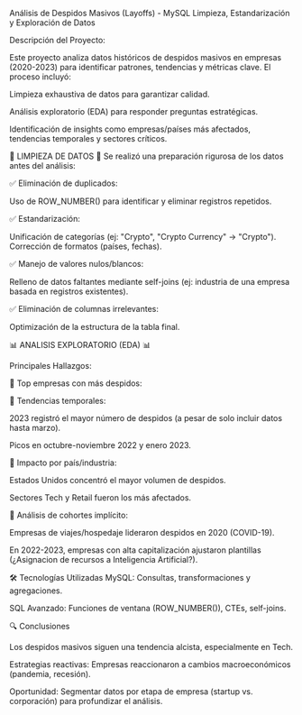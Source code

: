 
Análisis de Despidos Masivos (Layoffs) - MySQL
Limpieza, Estandarización y Exploración de Datos

Descripción del Proyecto:

Este proyecto analiza datos históricos de despidos masivos en empresas (2020-2023) para identificar patrones, tendencias y métricas clave. El proceso incluyó:

Limpieza exhaustiva de datos para garantizar calidad.

Análisis exploratorio (EDA) para responder preguntas estratégicas.


Identificación de insights como empresas/países más afectados, tendencias temporales y sectores críticos.

🔧 LIMPIEZA DE DATOS 🔧
Se realizó una preparación rigurosa de los datos antes del análisis:

✅ Eliminación de duplicados: 

Uso de ROW_NUMBER() para identificar y eliminar registros repetidos.

 
✅ Estandarización: 

Unificación de categorías (ej: "Crypto", "Crypto Currency" → "Crypto").
Corrección de formatos (países, fechas).

✅ Manejo de valores nulos/blancos:

Relleno de datos faltantes mediante self-joins (ej: industria de una empresa basada en registros existentes).

✅ Eliminación de columnas irrelevantes:

Optimización de la estructura de la tabla final.




📊 ANALISIS EXPLORATORIO (EDA) 📊 

Principales Hallazgos:

🔹 Top empresas con más despidos:

🔹 Tendencias temporales:

2023 registró el mayor número de despidos (a pesar de solo incluir datos hasta marzo).

Picos en octubre-noviembre 2022 y enero 2023.

🔹 Impacto por país/industria:

Estados Unidos concentró el mayor volumen de despidos.

Sectores Tech y Retail fueron los más afectados.

🔹 Análisis de cohortes implícito:

Empresas de viajes/hospedaje lideraron despidos en 2020 (COVID-19).

En 2022-2023, empresas con alta capitalización ajustaron plantillas (¿Asignacion de recursos a Inteligencia Artificial?).


🛠️ Tecnologías Utilizadas
MySQL: Consultas, transformaciones y agregaciones.

SQL Avanzado: Funciones de ventana (ROW_NUMBER()), CTEs, self-joins.



🔍 Conclusiones

Los despidos masivos siguen una tendencia alcista, especialmente en Tech.

Estrategias reactivas: Empresas reaccionaron a cambios macroeconómicos (pandemia, recesión).

Oportunidad: Segmentar datos por etapa de empresa (startup vs. corporación) para profundizar el análisis.


